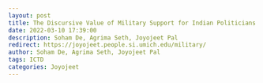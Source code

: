 ```yaml
---
layout: post
title: The Discursive Value of Military Support for Indian Politicians on Twitter
date: 2022-03-10 17:39:00
description: Soham De, Agrima Seth, Joyojeet Pal
redirect: https://joyojeet.people.si.umich.edu/military/
author: Soham De, Agrima Seth, Joyojeet Pal
tags: ICTD
categories: Joyojeet
---
```

